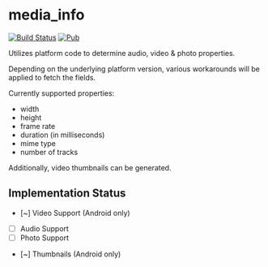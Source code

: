 # media_info

[![Build Status](https://travis-ci.org/ened/flutter_plugin_media_info.svg?branch=master)](https://travis-ci.org/ened/flutter_plugin_media_info)
[![Pub](https://img.shields.io/pub/v/media_info.svg)](https://pub.dartlang.org/packages/media_info)

Utilizes platform code to determine audio, video & photo properties.

Depending on the underlying platform version, various workarounds will be applied to fetch the fields.

Currently supported properties:

* width
* height
* frame rate
* duration (in milliseconds)
* mime type
* number of tracks

Additionally, video thumbnails can be generated.

## Implementation Status

- [~] Video Support (Android only)
- [ ] Audio Support
- [ ] Photo Support
- [~] Thumbnails (Android only)
